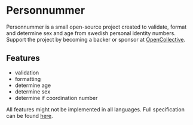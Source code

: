 # Personnummer

Personnummer is a small open-source project created to validate, format and determine sex and age from swedish personal identity numbers. Support the project by becoming a backer or sponsor at [OpenCollective](https://opencollective.com/sweidproject).

## Features

* validation
* formatting
* determine age
* determine sex
* determine if coordination number

All features might not be implemented in all languages. Full specification can be found [here](https://github.com/personnummer/meta/blob/master/README.md#package-specification-v3).
